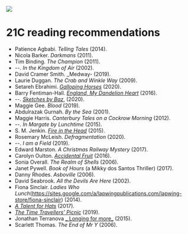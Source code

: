 <a href="https://juncture-digital.org"><img src="https://gitcdn.link/repo/jstor-labs/juncture/main/images/ve-button.png"></a>

<param ve-config 
       title="21st Century Kent">

# 21C reading recommendations

- Patience Agbabi. _Telling Tales_ (2014).  
- Nicola Barker. _Darkmans_ (2011).  
- Tim Binding. _The Champion_ (2011).  
- --. _In the Kingdom of Air_ (2002).  
- David Cramer Smith. _Medway- (2019).  
- Laurie Duggan. _The Crab and Winkle Way_ (2009).  
- Setareh Ebrahimi. [_Galloping Horses_](https://www.wordsmithery.info/setarehebrahimi) (2020).  
- Barry Fentiman-Hall. [_England, My Dandelion Heart_](https://www.wordsmithery.info/bfh-books) (2016).  
- --. [_Sketches by Baz_](https://www.wordsmithery.info/bfh-books), (2020). 
- Maggie Gee. _Blood_ (2019).
- Abdulrazak Gurnah. _By the Sea_ (2001).  
- Maggie Harris. _Canterbury Tales on a Cockrow Morning_ (2012).  
- --. _In Margate by Lunchtime_ (2015).  
- S. M. Jenkin. [_Fire in the Head_]( https://www.wordsmithery.info/fire-in-the-head) (2015).  
- Rosemary McLeish. _Defragmentation_ (2020).  
- --. _I am a Field_ (2019).  
- Edward Marston. _A Christmas Railway Mystery_ (2017).  
- Carolyn Oulton. [_Accidental Fruit_](https://www.worplepress.com/accidental-fruit/?fbclid=IwAR0iMTicaIsO_Ae8HdZ08m0KgQSvmjydKumvlC5uE1KUtVJb6sX7WMbuZag) (2016).  
- Sonia Overall. _The Realm of Shells_ (2006).  
- Janet Pywell. _Book of Hours_ (a Mikky dos Santos Thriller) (2017).  
- Danny Rhodes. _Asboville_ (2006).  
- David Seabrook. _All the Devils Are Here_ (2002).  
- Fiona Sinclair. _Ladies Who Lunch_(https://sites.google.com/a/lapwingpublications.com/lapwing-store/fiona-sinclair) (2014).  
- [_A Talent for Hats_](https://www.dempseyandwindle.com/fionasinclair.html) (2017).  
- [_The Time Travellers’ Picnic_](https://www.dempseyandwindle.com/fionasinclair.html) (2019).  
- Jonathan Terranova [_ Longing for more_]( https://www.wordsmithery.info/longing-for-more) (2015).  
- Scarlett Thomas. _The End of Mr Y_ (2006).
